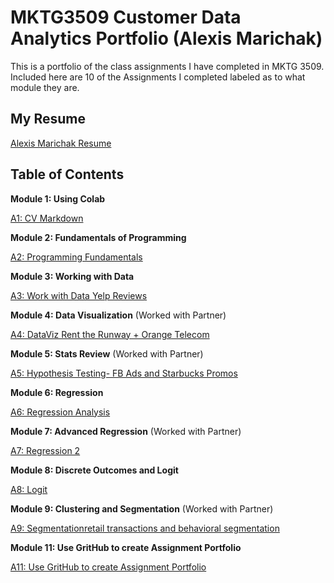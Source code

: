 # MKTG3509 Customer Data Analytics Portfolio (Alexis Marichak)
This is a portfolio of the class assignments I have completed in MKTG 3509. Included here are 10 of the Assignments I completed labeled as to what module they are.

## My Resume
[Alexis Marichak Resume](https://colab.research.google.com/drive/1ZG4z4jU-IDB4iEHKm37k4qOqMLLaTgDO?usp=sharing)

## Table of Contents 

**Module 1: Using Colab** 

[A1: CV Markdown](https://templeu.instructure.com/courses/100008/assignments/1350602/submissions/121780?download=15089534)

**Module 2: Fundamentals of Programming**

[A2: Programming Fundamentals](https://templeu.instructure.com/courses/100008/assignments/1350603/submissions/121780?download=15250359)

**Module 3: Working with Data**

[A3: Work with Data Yelp Reviews](https://templeu.instructure.com/courses/100008/assignments/1350604/submissions/121780?download=15482065)

**Module 4: Data Visualization**
(Worked with Partner)

[A4: DataViz Rent the Runway + Orange Telecom](https://templeu.instructure.com/courses/100008/assignments/1350605/submissions/119206?download=15602166)

**Module 5: Stats Review**
(Worked with Partner)

[A5: Hypothesis Testing- FB Ads and Starbucks Promos](https://templeu.instructure.com/courses/100008/assignments/1350606/submissions/119206?download=15726922)

**Module 6: Regression**

[A6: Regression Analysis](Alexis_Marichak_A6_F2021_Regression_1.ipynb)

**Module 7: Advanced Regression**
(Worked with Partner)

[A7: Regression 2](https://templeu.instructure.com/courses/100008/assignments/1350608/submissions/119206?download=16162510)

**Module 8: Discrete Outcomes and Logit**

[A8: Logit](https://templeu.instructure.com/courses/100008/assignments/1350609/submissions/121780?download=16273471)

**Module 9: Clustering and Segmentation**
(Worked with Partner)

[A9: Segmentationretail transactions and behavioral segmentation](https://templeu.instructure.com/courses/100008/assignments/1350610/submissions/119206?download=16377593)

**Module 11: Use GritHub to create Assignment Portfolio**

[A11: Use GritHub to create Assignment Portfolio](https://github.com/alexismarichak/MKTG3509ANALYTICS/edit/main/README.md)
